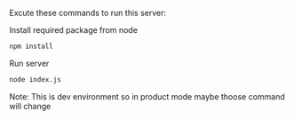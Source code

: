 Excute these commands to run this server:

Install required package from node
```bash
npm install
```

Run server
```bash
node index.js
```

Note: This is dev environment so in product mode maybe thoose command will change
